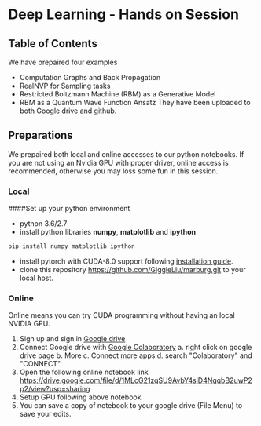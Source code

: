 # Deep Learning - Hands on Session

## Table of Contents
We have prepaired four examples
* Computation Graphs and Back Propagation
* RealNVP for Sampling tasks
* Restricted Boltzmann Machine (RBM) as a Generative Model
* RBM as a Quantum Wave Function Ansatz
  They have been uploaded to both Google drive and github.

## Preparations
We prepaired both local and online accesses to our python notebooks.
If you are not using an Nvidia GPU with proper driver, online access is recommended,
otherwise you may loss some fun in this session.

### Local
####Set up your python environment
* python 3.6/2.7
* install python libraries **numpy**, **matplotlib** and **ipython**
```bash
pip install numpy matplotlib ipython
```
* install pytorch with CUDA-8.0 support following [installation guide](http://pytorch.org/).
* clone this repository https://github.com/GiggleLiu/marburg.git to your local host.

### Online
Online means you can try CUDA programming without having an local NVIDIA GPU.
1. Sign up and sign in [Google drive](https://drive.google.com/)
2. Connect Google drive with [Google Colaboratory](https://colab.research.google.com)
    a. right click on google drive page
    b. More
    c. Connect more apps
    d. search "Colaboratory" and "CONNECT"
3. Open the following online notebook link
    https://drive.google.com/file/d/1MLcG21zqSU9AvbY4siD4NqqbB2uwP2p2/view?usp=sharing
4. Setup GPU following above notebook
5. You can save a copy of notebook to your google drive (File Menu) to save your edits.
